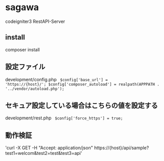 # sagawa
codeigniter3 RestAPI-Server

## install 
composer install

## 設定ファイル

development/config.php
<code>
$config['base_url'] = 'https://{host}/';
$config['composer_autoload'] = realpath(APPPATH . '../vendor/autoload.php');
</code>

## セキュア設定している場合はこちらの値を設定する
development/rest.php
<code>
$config['force_https'] = true;
</code>


## 動作検証
'curl -X GET -H "Accept: application/json" https://{host}/api/sample?test1=welcom&test2=test&test3=api'

